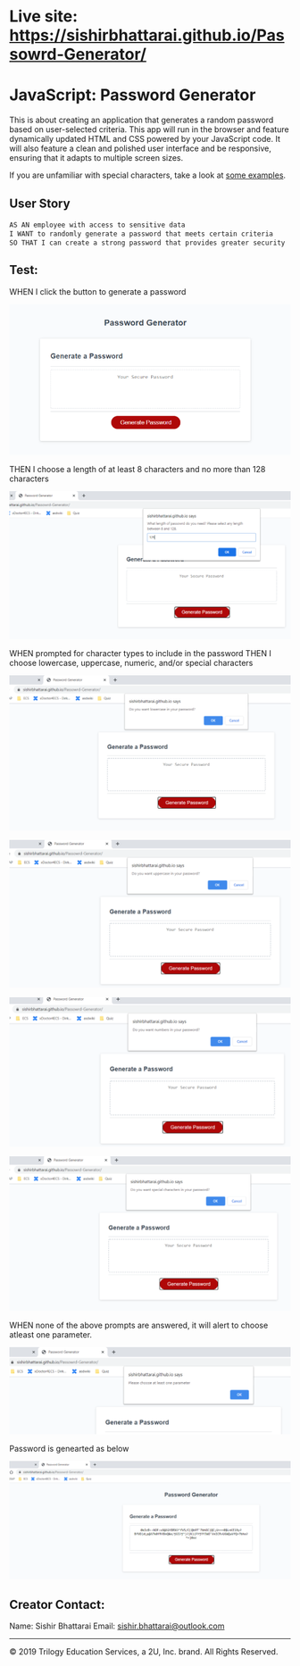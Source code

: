 # Live site: https://sishirbhattarai.github.io/Passowrd-Generator/

# JavaScript: Password Generator

This is about creating an application that generates a random password based on user-selected criteria. This app will run in the browser and feature dynamically updated HTML and CSS powered by your JavaScript code. It will also feature a clean and polished user interface and be responsive, ensuring that it adapts to multiple screen sizes.

If you are unfamiliar with special characters, take a look at [some examples](https://www.owasp.org/index.php/Password_special_characters).

## User Story

```
AS AN employee with access to sensitive data
I WANT to randomly generate a password that meets certain criteria
SO THAT I can create a strong password that provides greater security
```

## Test:

WHEN I click the button to generate a password

![](./img/Capture.png)


THEN I choose a length of at least 8 characters and no more than 128 characters

![](./img/Capture2.PNG)

WHEN prompted for character types to include in the password
THEN I choose lowercase, uppercase, numeric, and/or special characters

![](./img/Capture5.PNG)

![](./img/Capture6.PNG)

![](./img/Capture7.PNG)

![](./img/Capture8.PNG)

WHEN none of the above prompts are answered, it will alert to choose atleast one parameter.

![](./img/Capture10.PNG)

Password is genearted as below

![](./img/Capture4.PNG)


## Creator Contact:

Name: Sishir Bhattarai
Email: sishir.bhattarai@outlook.com

- - -
© 2019 Trilogy Education Services, a 2U, Inc. brand. All Rights Reserved.
